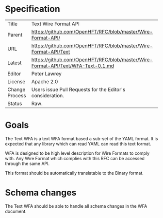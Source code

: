 # Specification

|         |                                                                         |
|:------- | ----------------------------------------------------------------------- |
| Title   | Text Wire Format API                                                    |
| Parent  | https://github.com/OpenHFT/RFC/blob/master/Wire-Format-API/                         |
| URL     | https://github.com/OpenHFT/RFC/blob/master/Wire-Format-API/Text                     |
| Latest  | https://github.com/OpenHFT/RFC/blob/master/Wire-Format-API/Text/WFA-Text-0.1.md     |
| Editor  | Peter Lawrey                                                            |
| License | Apache 2.0                                                              |
| Change Process | Users issue Pull Requests for the Editor's consideration.        |
| Status  | Raw.                                                                    |

# Goals
The Text WFA is a text WFA format based a sub-set of the YAML format.  It is expected that any library which can read YAML can read this text format.

WFA is designed to be high level description for Wire Formats to comply with.  Any Wire Format which complies with this RFC can be accessed through the same API.

This format should be automatically translatable to the Binary format.

# Schema changes
The Text WFA should be able to handle all schema changes in the WFA document.